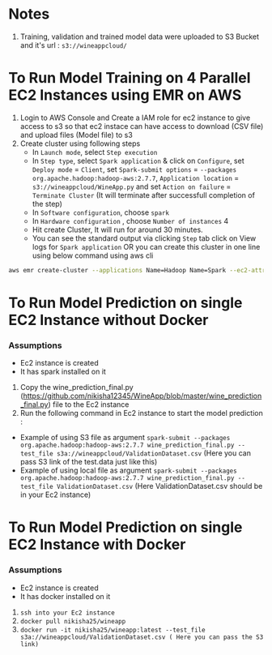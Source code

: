 # Notes 
1. Training, validation and trained model data were uploaded to S3 Bucket and it's url : `s3://wineappcloud/` 

# To Run Model Training on 4 Parallel EC2 Instances using EMR on AWS
1. Login to AWS Console and Create a IAM role for ec2 instance to give access to s3 so that ec2 instace can have access to download (CSV file) and upload files (Model file) to s3
2. Create cluster using following steps
	- In `Launch mode`, select `Step execution`
	- In `Step type`, select `Spark application` & click on `Configure`, set `Deploy mode` = `Client`, set `Spark-submit options` = `--packages org.apache.hadoop:hadoop-aws:2.7.7`, `Application location` = `s3://wineappcloud/WineApp.py` and set `Action on failure` = `Terminate Cluster` (It will terminate after successfull completion of the step)
	- In `Software configuration`, choose `spark`
	- In `Hardware configuration` , choose `Number of instances` 4
	- Hit create Cluster, It will run for around 30 minutes. 
	- You can see the standard output via clicking `Step` tab click on View logs for `Spark application`
	OR you can create this cluster in one line using below command using aws cli

```bash
aws emr create-cluster --applications Name=Hadoop Name=Spark --ec2-attributes '{"InstanceProfile":"EMR_EC2_DefaultRole","SubnetId":"subnet-5a042c64","EmrManagedSlaveSecurityGroup":"sg-0233a1837a16a7902","EmrManagedMasterSecurityGroup":"sg-0a31cc8dff123ed0b"}' --release-label emr-5.29.0 --log-uri 's3n://aws-logs-700559207820-us-east-1/elasticmapreduce/' --steps '[{"Args":["spark-submit","--deploy-mode","client","--packages","org.apache.hadoop:hadoop-aws:2.7.7","s3://wineappcloud/WineApp.py"],"Type":"CUSTOM_JAR","ActionOnFailure":"TERMINATE_CLUSTER","Jar":"command-runner.jar","Properties":"","Name":"Spark application"}]' --instance-groups '[{"InstanceCount":1,"EbsConfiguration":{"EbsBlockDeviceConfigs":[{"VolumeSpecification":{"SizeInGB":32,"VolumeType":"gp2"},"VolumesPerInstance":2}]},"InstanceGroupType":"MASTER","InstanceType":"m5.xlarge","Name":"Master Instance Group"},{"InstanceCount":3,"EbsConfiguration":{"EbsBlockDeviceConfigs":[{"VolumeSpecification":{"SizeInGB":32,"VolumeType":"gp2"},"VolumesPerInstance":2}]},"InstanceGroupType":"CORE","InstanceType":"m5.xlarge","Name":"Core Instance Group"}]' --configurations '[{"Classification":"spark","Properties":{}}]' --auto-terminate --service-role EMR_DefaultRole --enable-debugging --name 'WineApp' --scale-down-behavior TERMINATE_AT_TASK_COMPLETION --region us-east-1
```


# To Run Model Prediction on single EC2 Instance without Docker
### Assumptions 
- Ec2 instance is created
- It has spark installed on it
1. Copy the wine_prediction_final.py (https://github.com/nikisha12345/WineApp/blob/master/wine_prediction_final.py) file to the Ec2 instance 
2. Run the following command in Ec2 instance to start the model prediction : 
- Example of using S3 file as argument 
`spark-submit --packages org.apache.hadoop:hadoop-aws:2.7.7 wine_prediction_final.py --test_file s3a://wineappcloud/ValidationDataset.csv` (Here you can pass S3 link of the test.data just like this)
- Example of using local file as argument
`spark-submit --packages org.apache.hadoop:hadoop-aws:2.7.7 wine_prediction_final.py --test_file ValidationDataset.csv` (Here ValidationDataset.csv should be in your Ec2 instance)

# To Run Model Prediction on single EC2 Instance with Docker
### Assumptions
- Ec2 instance is created
- It has docker installed on it
1. `ssh into your Ec2 instance` 
2. `docker pull nikisha25/wineapp`
3. `docker run -it nikisha25/wineapp:latest --test_file s3a://wineappcloud/ValidationDataset.csv ( Here you can pass the S3 link)`


